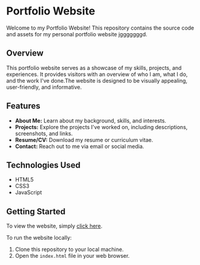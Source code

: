 ﻿# Portfolio Website

Welcome to my Portfolio Website! This repository contains the source code and assets for my personal portfolio website jgggggggd.

## Overview

This portfolio website serves as a showcase of my skills, projects, and experiences. It provides visitors with an overview of who I am, what I do, and the work I've done.The website is designed to be visually appealing, user-friendly, and informative.

## Features

- **About Me:** Learn about my background, skills, and interests.
- **Projects:** Explore the projects I've worked on, including descriptions, screenshots, and links.
- **Resume/CV:** Download my resume or curriculum vitae.
- **Contact:** Reach out to me via email or social media.

## Technologies Used

- HTML5
- CSS3
- JavaScript

## Getting Started

To view the website, simply [click here](https://blackycode50.github.io/My-Portfolio-Website/).

To run the website locally:

1. Clone this repository to your local machine.
2. Open the `index.html` file in your web browser.

